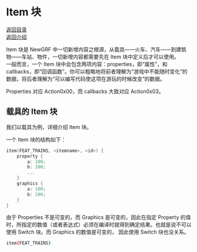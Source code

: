 # Item 块

[返回目录](./catalogue.md)\
[返回介绍](./code_introduction.md)

Item 块是 NewGRF 中一切新增内容之根源，从载具——火车、汽车——到建筑物——车站、物件，一切新增内容都需要先在 Item 块中定义后才可以使用。\
一般而言，一个 Item 块中会包含两项内容：properties，即“属性”，和 callbacks，即“回调函数”。你可以粗略地将前者理解为“游戏中不能随时变化”的数据，将后者理解为“可以编写代码使这项在游玩的时候改变”的数据。

Properties 对应 Action0x00，而 callbacks 大致对应 Action0x03。

## 载具的 Item 块

我们以载具为例，详细介绍 Item 块。

一个 Item 块的结构如下：

```cpp
item(FEAT_TRAINS, <itemname>, <id>) {
    property {
        a: 100;
        b: 200;
        ...
    }
    graphics {
        a: 100;
        b: 200;
    }
}
```

由于 Properties 不是可变的，而 Graphics 是可变的，因此在指定 Property 的值时，所指定的数值（或者表达式）必须在编译时就得到确定结果。也就是说不可以使用 Switch 块。而 Graphics 的数值是可变的， 因此使用 Switch 块也没关系。


```bash
item(FEAT_TRAINS)
```
